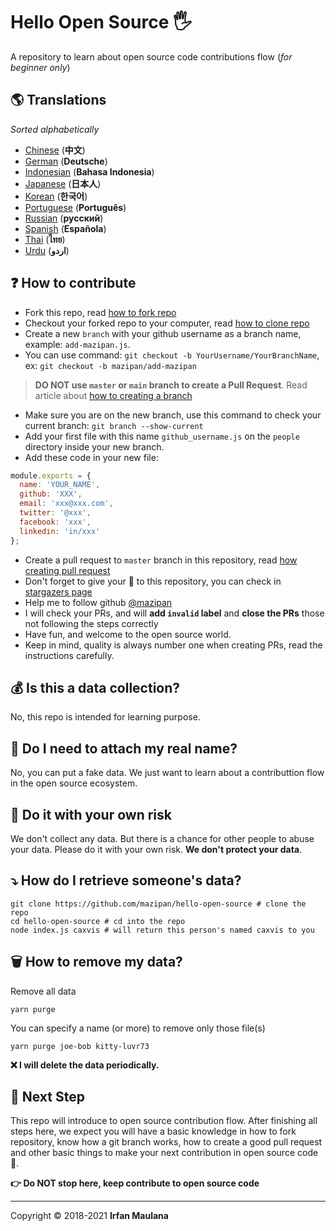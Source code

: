 ﻿# Hello Open Source 🖐️


A repository to learn about open source code contributions flow (_for beginner only_)

## 🌎 Translations

*Sorted alphabetically*

- [Chinese](https://github.com/mazipan/hello-open-source/blob/master/README-CHI.md) (**中文**)
- [German](https://github.com/mazipan/hello-open-source/blob/master/README-DE.md) (**Deutsche**)
- [Indonesian](https://github.com/mazipan/hello-open-source/blob/master/README-ID.md) (**Bahasa Indonesia**)
- [Japanese](https://github.com/mazipan/hello-open-source/blob/master/README-JP.md) (**日本人**)
- [Korean](https://github.com/mazipan/hello-open-source/blob/master/README-KR.md) (**한국어**)
- [Portuguese](https://github.com/mazipan/hello-open-source/blob/master/README-PT-BR.md) (**Português**)
- [Russian](https://github.com/mazipan/hello-open-source/blob/master/README-RU.md) (**русский**)
- [Spanish](https://github.com/mazipan/hello-open-source/blob/master/README-ES.md) (**Española**)
- [Thai](https://github.com/mazipan/hello-open-source/blob/master/README-TH.md) (**ไทย**)
- [Urdu](https://github.com/mazipan/hello-open-source/blob/master/README-UR.md) (**اردو**)

## ❓ How to contribute

- Fork this repo, read [how to fork repo](https://help.github.com/articles/fork-a-repo/)
- Checkout your forked repo to your computer, read [how to clone repo](https://docs.github.com/en/github/creating-cloning-and-archiving-repositories/cloning-a-repository)
- Create a new `branch` with your github username as a branch name, example: `add-mazipan.js`. 
- You can use command: `git checkout -b YourUsername/YourBranchName`, ex: `git checkout -b mazipan/add-mazipan`
  
> **DO NOT use `master` or `main` branch to create a Pull Request**.
> Read article about [how to creating a branch](https://help.github.com/articles/creating-and-deleting-branches-within-your-repository/)

- Make sure you are on the new branch, use this command to check your current branch: `git branch --show-current`
- Add your first file with this name `github_username.js` on the `people` directory inside your new branch.
- Add these code in your new file:

```js
module.exports = {
  name: 'YOUR_NAME',
  github: 'XXX',
  email: 'xxx@xxx.com',
  twitter: '@xxx',
  facebook: 'xxx',
  linkedin: 'in/xxx'
};
```

- Create a pull request to `master` branch in this repository, read [how creating pull request](https://help.github.com/articles/creating-a-pull-request/)
- Don't forget to give your 🌟 to this repository, you can check in [stargazers page](https://github.com/mazipan/hello-open-source/stargazers)
- Help me to follow github [@mazipan](https://github.com/mazipan)
- I will check your PRs, and will **add `invalid` label** and **close the PRs** those not following the steps correctly
- Have fun, and welcome to the open source world.
- Keep in mind, quality is always number one when creating PRs, read the instructions carefully.


## 💰 Is this a data collection?

No, this repo is intended for learning purpose.

## 🥶 Do I need to attach my real name?

No, you can put a fake data. 
We just want to learn about a contributtion flow in the open source ecosystem.

## 🙈 Do it with your own risk

We don't collect any data.
But there is a chance for other people to abuse your data.
Please do it with your own risk.
**We don't protect your data**.

## ⤵️ How do I retrieve someone's data?

```shell
git clone https://github.com/mazipan/hello-open-source # clone the repo
cd hello-open-source # cd into the repo
node index.js caxvis # will return this person's named caxvis to you
```

## 🗑️ How to remove my data?

Remove all data

```shell
yarn purge
```

You can specify a name (or more) to remove only those file(s)

```shell
yarn purge joe-bob kitty-luvr73
```

**❌ I will delete the data periodically.**

## 🚶 Next Step

This repo will introduce to open source contribution flow.
After finishing all steps here, we expect you will have a basic knowledge in how to fork repository, know how a git branch works, how to create a good pull request and other basic things to make your next contribution in open source code 🥳.

**👉 Do NOT stop here, keep contribute to open source code**

---

Copyright © 2018-2021 **Irfan Maulana**

